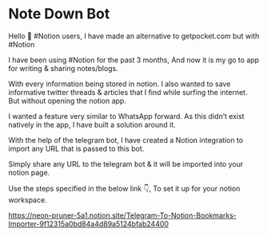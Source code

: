 # Note Down Bot

Hello 👋 #Notion users, I have made an alternative to getpocket.com but with #Notion

I have been using #Notion for the past 3 months, And now it is my go to app for writing & sharing notes/blogs.

With every information being stored in notion.
I also wanted to save informative twitter threads & articles that I find while surfing the internet. But without opening the notion app.

I wanted a feature very similar to WhatsApp forward. As this didn’t exist natively in the app, I have built a solution around it.

With the help of the telegram bot, I have created a Notion integration to import any URL that is passed to this bot.

Simply share any URL to the telegram bot & it will be imported into your notion page.

Use the steps specified in the below link 👇, To set it up for your notion workspace.

https://neon-pruner-5a1.notion.site/Telegram-To-Notion-Bookmarks-Importer-9f12315a0bd84a4d89a5124bfab24400
